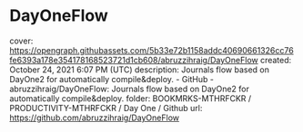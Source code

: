# DayOneFlow

cover: https://opengraph.githubassets.com/5b33e72b1158addc40690661326cc76fe6393a178e354178168523721d1cb608/abruzzihraig/DayOneFlow
created: October 24, 2021 6:07 PM (UTC)
description: Journals flow based on DayOne2 for automatically compile&deploy. - GitHub - abruzzihraig/DayOneFlow: Journals flow based on DayOne2 for automatically compile&deploy.
folder: BOOKMRKS-MTHRFCKR / PRODUCTIVITY-MTHRFCKR / Day One / Github
url: https://github.com/abruzzihraig/DayOneFlow